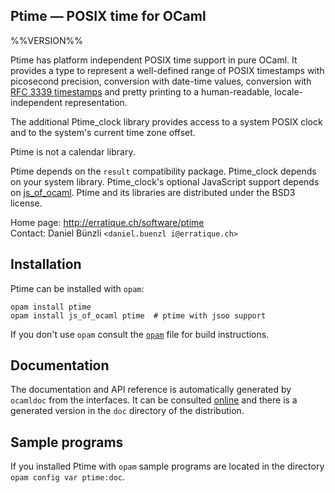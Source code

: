 Ptime — POSIX time for OCaml
-------------------------------------------------------------------------------
%%VERSION%%

Ptime has platform independent POSIX time support in pure OCaml. It
provides a type to represent a well-defined range of POSIX timestamps
with picosecond precision, conversion with date-time values,
conversion with [RFC 3339 timestamps][1] and pretty printing to a
human-readable, locale-independent representation.

The additional Ptime_clock library provides access to a system POSIX
clock and to the system's current time zone offset.

Ptime is not a calendar library.

Ptime depends on the `result` compatibility package. Ptime_clock
depends on your system library. Ptime_clock's optional JavaScript
support depends on [js_of_ocaml][2]. Ptime and its libraries are
distributed under the BSD3 license.

[1]: http://tools.ietf.org/html/rfc3339
[2]: http://ocsigen.org/js_of_ocaml/

Home page: http://erratique.ch/software/ptime  
Contact: Daniel Bünzli `<daniel.buenzl i@erratique.ch>`

## Installation

Ptime can be installed with `opam`:

    opam install ptime
    opam install js_of_ocaml ptime  # ptime with jsoo support

If you don't use `opam` consult the [`opam`](opam) file for build
instructions.

## Documentation

The documentation and API reference is automatically generated by
`ocamldoc` from the interfaces. It can be consulted [online][5]
and there is a generated version in the `doc` directory of the
distribution.

[5]: http://erratique.ch/software/ptime/doc/

## Sample programs

If you installed Ptime with `opam` sample programs are located in
the directory `opam config var ptime:doc`.

